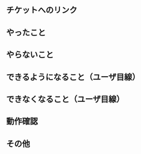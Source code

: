 ## チケットへのリンク
<!-- #{issue番号} -->

## やったこと
<!-- このプルリクで何をしたのか -->

## やらないこと
<!-- このプルリクでやらないことは何か？（あれば。無いなら「無し」でOK）（やらない場合は、いつやるのかを明記する。）-->

## できるようになること（ユーザ目線）
<!-- 何ができるようになるのか？（あれば。無いなら「無し」でOK） -->

## できなくなること（ユーザ目線）
<!-- 何ができなくなるのか？（あれば。無いなら「無し」でOK） -->

## 動作確認
<!-- どのような動作確認を行ったのか？　結果はどうか？ -->

## その他
<!-- レビュワーへの参考情報（実装上の懸念点や注意点などあれば記載） -->

